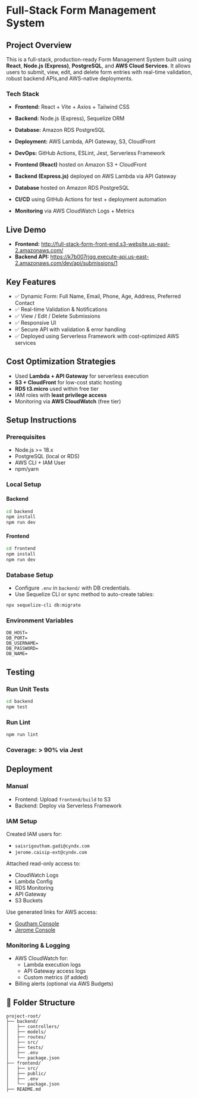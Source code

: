 #  Full-Stack Form Management System

##  Project Overview

This is a full-stack, production-ready Form Management System built using **React**, **Node.js (Express)**, **PostgreSQL**, and **AWS Cloud Services**. It allows users to submit, view, edit, and delete form entries with real-time validation, robust backend APIs,and AWS-native deployments.

###  Tech Stack

- **Frontend:** React + Vite + Axios + Tailwind CSS
- **Backend:** Node.js (Express), Sequelize ORM
- **Database:** Amazon RDS PostgreSQL
- **Deployment:** AWS Lambda, API Gateway, S3, CloudFront
- **DevOps:** GitHub Actions, ESLint, Jest, Serverless Framework


- **Frontend (React)** hosted on Amazon S3 + CloudFront
- **Backend (Express.js)** deployed on AWS Lambda via API Gateway
- **Database** hosted on Amazon RDS PostgreSQL
- **CI/CD** using GitHub Actions for test + deployment automation
- **Monitoring** via AWS CloudWatch Logs + Metrics

## Live Demo

- **Frontend:** http://full-stack-form-front-end.s3-website.us-east-2.amazonaws.com/
- **Backend API:** https://k7b007rjqg.execute-api.us-east-2.amazonaws.com/dev/api/submissions/1

## Key Features

- ✅ Dynamic Form: Full Name, Email, Phone, Age, Address, Preferred Contact
- ✅ Real-time Validation & Notifications
- ✅ View / Edit / Delete Submissions
- ✅ Responsive UI
- ✅ Secure API with validation & error handling
- ✅ Deployed using Serverless Framework with cost-optimized AWS services

## Cost Optimization Strategies

- Used **Lambda + API Gateway** for serverless execution
- **S3 + CloudFront** for low-cost static hosting
- **RDS t3.micro** used within free tier
- IAM roles with **least privilege access**
- Monitoring via **AWS CloudWatch** (free tier)

## Setup Instructions

### Prerequisites

- Node.js >= 18.x
- PostgreSQL (local or RDS)
- AWS CLI + IAM User
- npm/yarn

### Local Setup

#### Backend

```bash
cd backend
npm install
npm run dev
```

#### Frontend

```bash
cd frontend
npm install
npm run dev
```

### Database Setup

- Configure `.env` in `backend/` with DB credentials.
- Use Sequelize CLI or sync method to auto-create tables:

```bash
npx sequelize-cli db:migrate
```

### Environment Variables

```env
DB_HOST=
DB_PORT=
DB_USERNAME=
DB_PASSWORD=
DB_NAME=
```

##  Testing

###  Run Unit Tests

```bash
cd backend
npm test
```

###  Run Lint

```bash
npm run lint
```

### Coverage: > 90% via Jest

##  Deployment

### Manual

- Frontend: Upload `frontend/build` to S3
- Backend: Deploy via Serverless Framework


### IAM Setup

Created IAM users for:

- `saisrigoutham.gadi@cyndx.com`
- `jerome.caisip-ext@cyndx.com`

Attached read-only access to:

- CloudWatch Logs
- Lambda Config
- RDS Monitoring
- API Gateway
- S3 Buckets

Use generated links for AWS access:

- [Goutham Console](https://125677696447.signin.aws.amazon.com/console)
- [Jerome Console](https://125677696447.signin.aws.amazon.com/console)

### Monitoring & Logging

- AWS CloudWatch for:
  - Lambda execution logs
  - API Gateway access logs
  - Custom metrics (if added)
- Billing alerts (optional via AWS Budgets)



## 📂 Folder Structure

```
project-root/
├── backend/
│   ├── controllers/
│   ├── models/
│   ├── routes/
│   ├── src/
│   ├── tests/
│   ├── .env
│   └── package.json
├── frontend/
│   ├── src/
│   ├── public/
│   ├── .env
│   └── package.json
├── README.md
```

